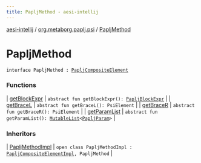 ```yaml
---
title: PapljMethod - aesi-intellij
---
```


[aesi-intellij](../../index.html) / [org.metaborg.paplj.psi](../index.html) / [PapljMethod](.)

# PapljMethod

`interface PapljMethod : `[`PapljCompositeElement`](../-paplj-composite-element.html)

### Functions

| [getBlockExpr](get-block-expr.html) | `abstract fun getBlockExpr(): `[`PapljBlockExpr`](../-paplj-block-expr/index.html) |
| [getBraceL](get-brace-l.html) | `abstract fun getBraceL(): PsiElement` |
| [getBraceR](get-brace-r.html) | `abstract fun getBraceR(): PsiElement` |
| [getParamList](get-param-list.html) | `abstract fun getParamList(): `[`MutableList`](https://kotlinlang.org/api/latest/jvm/stdlib/kotlin.collections/-mutable-list/index.html)`<`[`PapljParam`](../-paplj-param.html)`>` |

### Inheritors

| [PapljMethodImpl](../../org.metaborg.paplj.psi.impl/-paplj-method-impl/index.html) | `open class PapljMethodImpl : `[`PapljCompositeElementImpl`](../../org.metaborg.paplj.psi.impl/-paplj-composite-element-impl/index.html)`, PapljMethod` |


